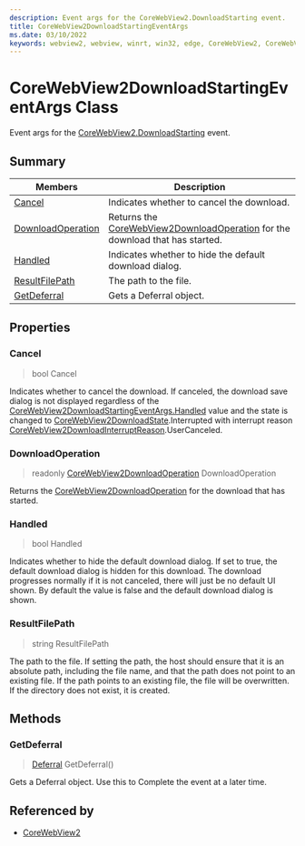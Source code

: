 ```yaml
---
description: Event args for the CoreWebView2.DownloadStarting event.
title: CoreWebView2DownloadStartingEventArgs
ms.date: 03/10/2022
keywords: webview2, webview, winrt, win32, edge, CoreWebView2, CoreWebView2Controller, browser control, edge html, CoreWebView2DownloadStartingEventArgs
---
```


# CoreWebView2DownloadStartingEventArgs Class



Event args for the [CoreWebView2.DownloadStarting](corewebview2.md#downloadstarting) event.

## Summary

Members|Description
--|--
[Cancel](#cancel) | Indicates whether to cancel the download.
[DownloadOperation](#downloadoperation) | Returns the [CoreWebView2DownloadOperation](corewebview2downloadoperation.md) for the download that has started.
[Handled](#handled) | Indicates whether to hide the default download dialog.
[ResultFilePath](#resultfilepath) | The path to the file.
[GetDeferral](#getdeferral) | Gets a Deferral object.

## Properties

### Cancel

>  bool Cancel

Indicates whether to cancel the download.
If canceled, the download save dialog is not displayed regardless of the [CoreWebView2DownloadStartingEventArgs.Handled](corewebview2downloadstartingeventargs.md#handled) value and the state is changed to [CoreWebView2DownloadState](corewebview2downloadstate.md).Interrupted with interrupt reason [CoreWebView2DownloadInterruptReason](corewebview2downloadinterruptreason.md).UserCanceled.

### DownloadOperation

> readonly  [CoreWebView2DownloadOperation](corewebview2downloadoperation.md) DownloadOperation

Returns the [CoreWebView2DownloadOperation](corewebview2downloadoperation.md) for the download that has started.

### Handled

>  bool Handled

Indicates whether to hide the default download dialog.
If set to true, the default download dialog is hidden for this download. The download progresses normally if it is not canceled, there will just be no default UI shown. By default the value is false and the default download dialog is shown.

### ResultFilePath

>  string ResultFilePath

The path to the file.
If setting the path, the host should ensure that it is an absolute path, including the file name, and that the path does not point to an existing file. If the path points to an existing file, the file will be overwritten. If the directory does not exist, it is created.



## Methods

### GetDeferral

> [Deferral](/uwp/api/Windows.Foundation.Deferral) GetDeferral()

Gets a Deferral object.
Use this to Complete the event at a later time.






## Referenced by

- [CoreWebView2](corewebview2.md)
